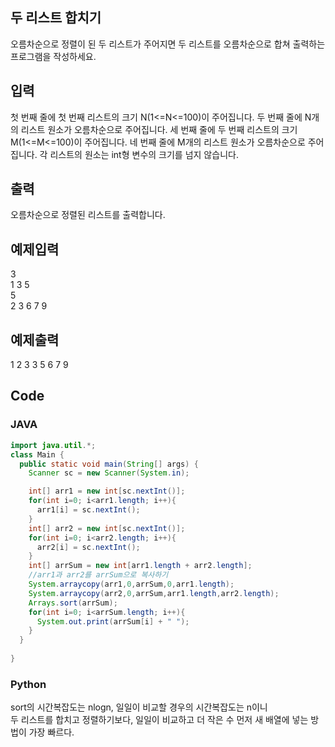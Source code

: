 ## 두 리스트 합치기   
오름차순으로 정렬이 된 두 리스트가 주어지면 두 리스트를 오름차순으로 합쳐 출력하는 프로그램을 작성하세요.   
   
## 입력    
첫 번째 줄에 첫 번째 리스트의 크기 N(1<=N<=100)이 주어집니다. 
두 번째 줄에 N개의 리스트 원소가 오름차순으로 주어집니다. 세 번째 줄에 두 번째 리스트의 크기 M(1<=M<=100)이 주어집니다. 
네 번째 줄에 M개의 리스트 원소가 오름차순으로 주어집니다. 각 리스트의 원소는 int형 변수의 크기를 넘지 않습니다.   
   
## 출력    
오름차순으로 정렬된 리스트를 출력합니다.   
   
## 예제입력                                    
3    
1 3 5    
5     
2 3 6 7 9   
   
## 예제출력    
1 2 3 3 5 6 7 9   

## Code   
### JAVA   
```java
import java.util.*;
class Main {
  public static void main(String[] args) {
    Scanner sc = new Scanner(System.in);

    int[] arr1 = new int[sc.nextInt()];
    for(int i=0; i<arr1.length; i++){
      arr1[i] = sc.nextInt();
    }
    int[] arr2 = new int[sc.nextInt()];
    for(int i=0; i<arr2.length; i++){
      arr2[i] = sc.nextInt();
    }
    int[] arrSum = new int[arr1.length + arr2.length];
    //arr1과 arr2를 arrSum으로 복사하기
    System.arraycopy(arr1,0,arrSum,0,arr1.length);
    System.arraycopy(arr2,0,arrSum,arr1.length,arr2.length);
    Arrays.sort(arrSum);
    for(int i=0; i<arrSum.length; i++){
      System.out.print(arrSum[i] + " ");
    }
  }  
 
}
```
### Python   
sort의 시간복잡도는 nlogn, 일일이 비교할 경우의 시간복잡도는 n이니   
두 리스트를 합치고 정렬하기보다, 일일이 비교하고 더 작은 수 먼저 새 배열에 넣는 방법이 가장 빠르다.    
```python

```

